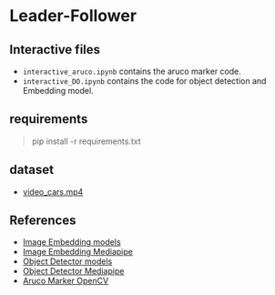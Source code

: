 # Leader-Follower


##  Interactive files
* `interactive_aruco.ipynb` contains the aruco marker code.
* `interactive_DO.ipynb` contains the code for object detection and Embedding model.

## requirements
> pip install -r requirements.txt

## dataset
* [video_cars.mp4](https://drive.google.com/file/d/119pDDZhH64BOW-6NPdEfDu3s_8-OA_4A/view?usp=sharing)

## References
* [Image Embedding models](https://developers.google.com/mediapipe/solutions/vision/image_embedder/index#models)
* [Image Embedding Mediapipe](https://developers.google.com/mediapipe/solutions/vision/image_embedder/python)
* [Object Detector models](https://developers.google.com/mediapipe/solutions/vision/object_detector#efficientdet-lite0_model_recommended)
* [Object Detector Mediapipe](https://developers.google.com/mediapipe/solutions/vision/object_detector/python)
* [Aruco Marker OpenCV](https://docs.opencv.org/4.x/d5/dae/tutorial_aruco_detection.html)